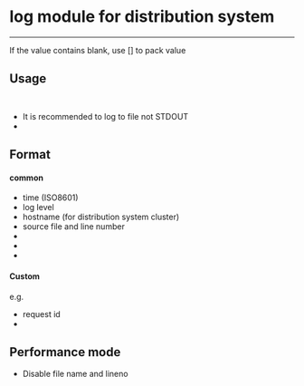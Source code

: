 # log module for distribution system
----

If the value contains blank, use \[\] to pack value

## 

## Usage
```Golang


```

- It is recommended to log to file not STDOUT
- 

## Format

#### common
- time (ISO8601)
- log level
- hostname (for distribution system cluster)
- source file and line number
- 
- 
- 

#### Custom
e.g.
- request id
- 




## Performance mode
- Disable file name and lineno